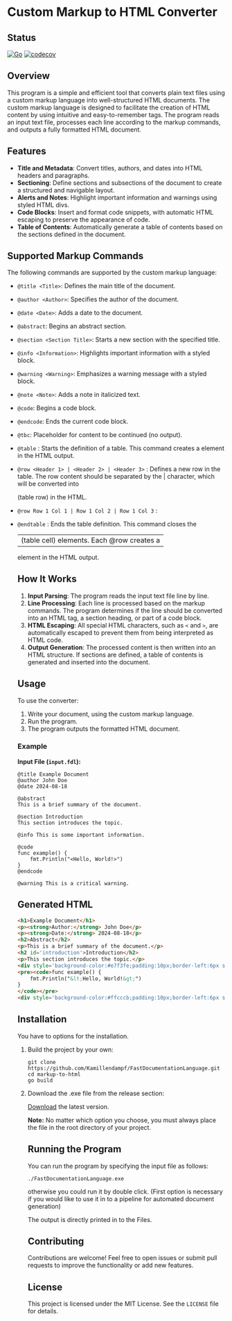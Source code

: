﻿# Custom Markup to HTML Converter

## Status

[![Go](https://github.com/Kamillendampf/FastDocumentationLanguage/actions/workflows/ci.yml/badge.svg)](https://github.com/Kamillendampf/FastDocumentationLanguage/actions/workflows/ci.yml)
[![codecov](https://codecov.io/github/Kamillendampf/FastDocumentationLanguage/graph/badge.svg?token=UL2Y9IO05K)](https://codecov.io/github/Kamillendampf/FastDocumentationLanguage)

## Overview

This program is a simple and efficient tool that converts plain text files using a custom markup language into well-structured HTML documents. The custom markup language is designed to facilitate the creation of HTML content by using intuitive and easy-to-remember tags. The program reads an input text file, processes each line according to the markup commands, and outputs a fully formatted HTML document.

## Features

- **Title and Metadata**: Convert titles, authors, and dates into HTML headers and paragraphs.
- **Sectioning**: Define sections and subsections of the document to create a structured and navigable layout.
- **Alerts and Notes**: Highlight important information and warnings using styled HTML divs.
- **Code Blocks**: Insert and format code snippets, with automatic HTML escaping to preserve the appearance of code.
- **Table of Contents**: Automatically generate a table of contents based on the sections defined in the document.

## Supported Markup Commands

The following commands are supported by the custom markup language:

- `@title <Title>`: Defines the main title of the document.
- `@author <Author>`: Specifies the author of the document.
- `@date <Date>`: Adds a date to the document.
- `@abstract`: Begins an abstract section.
- `@section <Section Title>`: Starts a new section with the specified title.
- `@info <Information>`: Highlights important information with a styled block.
- `@warning <Warning>`: Emphasizes a warning message with a styled block.
- `@note <Note>`: Adds a note in italicized text.
- `@code`: Begins a code block.
- `@endcode`: Ends the current code block.
- `@tbc`: Placeholder for content to be continued (no output).
- `@table` :  Starts the definition of a table. This command creates a <table> element in the HTML output.
- `@row <Header 1> | <Header 2> | <Header 3>` : Defines a new row in the table. The row content should be separated by the | character, which will be converted into <td> (table cell) elements. Each @row creates a <tr> (table row) in the HTML.
- `@row Row 1 Col 1 | Row 1 Col 2 | Row 1 Col 3` :
- `@endtable` :  Ends the table definition. This command closes the <table> element in the HTML output.


    ## How It Works

1. **Input Parsing**: The program reads the input text file line by line.
2. **Line Processing**: Each line is processed based on the markup commands. The program determines if the line should be converted into an HTML tag, a section heading, or part of a code block.
3. **HTML Escaping**: All special HTML characters, such as `<` and `>`, are automatically escaped to prevent them from being interpreted as HTML code.
4. **Output Generation**: The processed content is then written into an HTML structure. If sections are defined, a table of contents is generated and inserted into the document.

## Usage

To use the converter:

1. Write your document, using the custom markup language.
2. Run the program.
3. The program outputs the formatted HTML document.

### Example

**Input File (`input.fdl`):**

```text
@title Example Document
@author John Doe
@date 2024-08-18

@abstract
This is a brief summary of the document.

@section Introduction
This section introduces the topic.

@info This is some important information.

@code
func example() {
    fmt.Println("<Hello, World!>")
}
@endcode

@warning This is a critical warning.
```
## Generated HTML

```html
<h1>Example Document</h1>
<p><strong>Author:</strong> John Doe</p>
<p><strong>Date:</strong> 2024-08-18</p>
<h2>Abstract</h2>
<p>This is a brief summary of the document.</p>
<h2 id='introduction'>Introduction</h2>
<p>This section introduces the topic.</p>
<div style='background-color:#e7f3fe;padding:10px;border-left:6px solid #2196F3;'><strong>Info:</strong> This is some important information.</div>
<pre><code>func example() {
    fmt.Println("&lt;Hello, World!&gt;")
}
</code></pre>
<div style='background-color:#ffcccb;padding:10px;border-left:6px solid #f44336;'><strong>Warning:</strong> This is a critical warning.</div>
```
## Installation

You have to options for the installation. 

1. Build the project by your own:
    ```Git
    git clone https://github.com/Kamillendampf/FastDocumentationLanguage.git
    cd markup-to-html
    go build
    ```
2. Download the .exe file from the release section:

    [Download](https://github.com/Kamillendampf/FastDocumentationLanguage/releases) the latest version.

    **Note:** No matter which option you choose, you must always place the file in the root directory of your project.

    ## Running the Program

    You can run the program by specifying the input file as follows:

    ```CMD
    ./FastDocumentationLanguage.exe 
    ```

    otherwise you could run it by double click. (First option is necessary if you would like to use it in to a pipeline for automated document generation)

    The output is directly printed in to the Files.

    ## Contributing

    Contributions are welcome! Feel free to open issues or submit pull requests to improve the functionality or add new features.

    ## License

    This project is licensed under the MIT License. See the `LICENSE` file for details.
